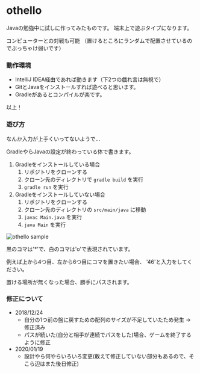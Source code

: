 # othello

Javaの勉強中に試しに作ってみたものです。
端末上で遊ぶタイプになります。

コンピューターとの対戦も可能
（置けるところにランダムで配置させているのでぶっちゃけ弱いです）

### 動作環境
* IntelliJ IDEA経由であれば動きます（下2つの戯れ言は無視で）
* GitとJavaをインストールすれば遊べると思います。
* Gradleがあるとコンパイルが楽です。

以上！

### 遊び方
なんか入力が上手くいってないようで...  

GradleやらJavaの設定が終わっている体で書きます。

1. Gradleをインストールしている場合
    1. リポジトリをクローンする
    2. クローン先のディレクトリで `gradle build` を実行
    3. `gradle run` を実行
2. Gradleをインストールしていない場合
    1. リポジトリをクローンする
    2. クローン先のディレクトリの `src/main/java` に移動
    3. `javac Main.java` を実行
    4. `java Main` を実行

![othello sample](https://user-images.githubusercontent.com/44086176/48602377-4b36c380-e9b6-11e8-8c28-57f9c5d6bdc4.png)

  黒のコマは'*'で、白のコマは'o'で表現されています。
  
  例えば上から4つ目、左から6つ目にコマを置きたい場合、
  '46'と入力をしてください。

  置ける場所が無くなった場合、勝手にパスされます。

### 修正について
- 2018/12/24
    - 自分の1つ前の盤に戻すための配列のサイズが不足していたため発生 -> 修正済み
    - パスが続いた(自分と相手が連続でパスをした)場合、ゲームを終了するように修正
- 2020/01/19
    - 設計やら何やらいろいろ変更(敢えて修正していない部分もあるので、そこら辺はまた後日修正)
    
